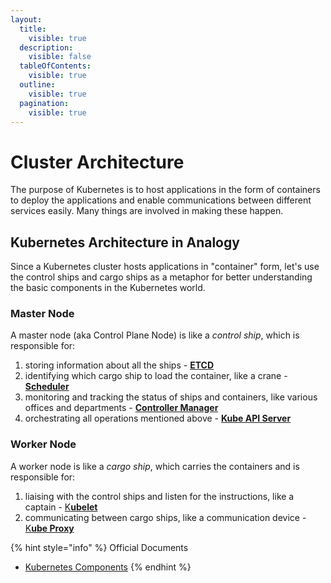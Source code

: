 ```yaml
---
layout:
  title:
    visible: true
  description:
    visible: false
  tableOfContents:
    visible: true
  outline:
    visible: true
  pagination:
    visible: true
---
```


# Cluster Architecture

The purpose of Kubernetes is to host applications in the form of containers to deploy the applications and enable communications between different services easily. Many things are involved in making these happen.

## Kubernetes Architecture in Analogy

Since a Kubernetes cluster hosts applications in "container" form, let's use the control ships and cargo ships as a metaphor for better understanding the basic components in the Kubernetes world.

### Master Node

A master node (aka Control Plane Node) is like a _control ship_, which is responsible for:

1. storing information about all the ships - [**ETCD**](core-concepts/etcd.md)
2. identifying which cargo ship to load the container, like a crane - [**Scheduler**](core-concepts/scheduler.md)
3. monitoring and tracking the status of ships and containers, like various offices and departments - [**Controller Manager**](core-concepts/controller-manager.md)
4. orchestrating all operations mentioned above - [**Kube API Server**](core-concepts/api-server.md)

### Worker Node

A worker node is like a _cargo ship_, which carries the containers and is responsible for:

1. liaising with the control ships and listen for the instructions, like a captain - [K**ubelet**](core-concepts/kubelet.md)
2. communicating between cargo ships, like a communication device - [K**ube Proxy**](core-concepts/kube-proxy.md)

{% hint style="info" %}
Official Documents

* [Kubernetes Components](https://kubernetes.io/docs/concepts/overview/components/)
{% endhint %}
